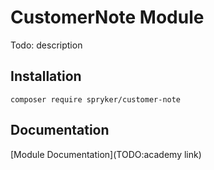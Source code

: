 # CustomerNote Module

Todo: description

## Installation

```
composer require spryker/customer-note
```

## Documentation

[Module Documentation](TODO:academy link)
